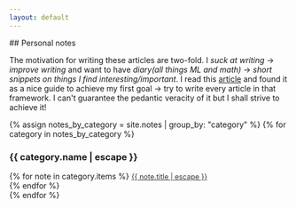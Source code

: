 ```yaml
---
layout: default
---
```

<link rel="stylesheet" href="https://cdnjs.cloudflare.com/ajax/libs/font-awesome/6.0.0-beta3/css/all.min.css">
## Personal notes

The motivation for writing these articles are two-fold. I *suck at writing* -> *improve writing* and want to have *diary(all things ML and math)* -> *short snippets on things I find interesting/important*. I read this [article](https://perceiving-systems.blog/en/post/writing-a-good-scientific-paper) and found it as a nice guide to achieve my first goal -> try to write every article in that framework. I can't guarantee the pedantic veracity of it but I shall strive to achieve it!   

{% assign notes_by_category = site.notes | group_by: "category" %}
{% for category in notes_by_category %}
<h3>{{ category.name | escape }}</h3>
<div>
{% for note in category.items %}
<a href="{{ note.url | relative_url }}" class="download-link" style="font-size:0.8rem;color:#333"><i class="fa-regular fa-file-lines" style="color: #333;"></i> {{ note.title | escape }}</a><br>
{% endfor %}
</div>
{% endfor %}